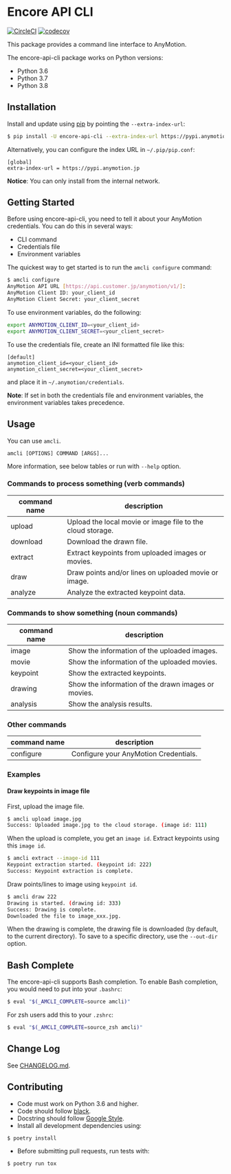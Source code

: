 # Encore API CLI

[![CircleCI][ci-status]][ci] [![codecov][codecov-status]][codecov]

This package provides a command line interface to AnyMotion.

The encore-api-cli package works on Python versions:

- Python 3.6
- Python 3.7
- Python 3.8

## Installation

Install and update using [pip](https://pip.pypa.io/en/stable/quickstart/) by pointing the `--extra-index-url`:

```sh
$ pip install -U encore-api-cli --extra-index-url https://pypi.anymotion.jp
```

Alternatively, you can configure the index URL in `~/.pip/pip.conf`:

```text
[global]
extra-index-url = https://pypi.anymotion.jp
```

**Notice**: You can only install from the internal network.

## Getting Started

Before using encore-api-cli, you need to tell it about your AnyMotion credentials.
You can do this in several ways:

- CLI command
- Credentials file
- Environment variables

The quickest way to get started is to run the `amcli configure` command:

```sh
$ amcli configure
AnyMotion API URL [https://api.customer.jp/anymotion/v1/]:
AnyMotion Client ID: your_client_id
AnyMotion Client Secret: your_client_secret
```

To use environment variables, do the following:

```sh
export ANYMOTION_CLIENT_ID=<your_client_id>
export ANYMOTION_CLIENT_SECRET=<your_client_secret>
```

To use the credentials file, create an INI formatted file like this:

```text
[default]
anymotion_client_id=<your_client_id>
anymotion_client_secret=<your_client_secret>
```

and place it in `~/.anymotion/credentials`.

**Note**: If set in both the credentials file and environment variables, the environment variables takes precedence.

## Usage

You can use `amcli`.

```text
amcli [OPTIONS] COMMAND [ARGS]...
```

More information, see below tables or run with `--help` option.

### Commands to process something (verb commands)

| command name | description |
| -- | -- |
| upload | Upload the local movie or image file to the cloud storage. |
| download | Download the drawn file. |
| extract | Extract keypoints from uploaded images or movies. |
| draw | Draw points and/or lines on uploaded movie or image. |
| analyze | Analyze the extracted keypoint data. |

### Commands to show something (noun commands)

| command name | description |
| -- | -- |
| image | Show the information of the uploaded images. |
| movie | Show the information of the uploaded movies. |
| keypoint | Show the extracted keypoints. |
| drawing | Show the information of the drawn images or movies. |
| analysis | Show the analysis results. |

### Other commands

| command name | description |
| -- | -- |
| configure | Configure your AnyMotion Credentials. |

### Examples

#### Draw keypoints in image file

First, upload the image file.

```sh
$ amcli upload image.jpg
Success: Uploaded image.jpg to the cloud storage. (image id: 111)
```

When the upload is complete, you get an `image id`.
Extract keypoints using this `image id`.

```sh
$ amcli extract --image-id 111
Keypoint extraction started. (keypoint id: 222)
Success: Keypoint extraction is complete.
```

Draw points/lines to image using `keypoint id`.

```sh
$ amcli draw 222
Drawing is started. (drawing id: 333)
Success: Drawing is complete.
Downloaded the file to image_xxx.jpg.
```

When the drawing is complete, the drawing file is downloaded (by default, to the current directory).
To save to a specific directory, use the `--out-dir` option.

## Bash Complete

The encore-api-cli supports Bash completion.
To enable Bash completion, you would need to put into your `.bashrc`:

```sh
$ eval "$(_AMCLI_COMPLETE=source amcli)"
```

For zsh users add this to your `.zshrc`:

```sh
$ eval "$(_AMCLI_COMPLETE=source_zsh amcli)"
```

## Change Log

See [CHANGELOG.md](CHANGELOG.md).

## Contributing

- Code must work on Python 3.6 and higher.
- Code should follow [black](https://black.readthedocs.io/en/stable/).
- Docstring should follow [Google Style](http://google.github.io/styleguide/pyguide.html#38-comments-and-docstrings).
- Install all development dependencies using:

```sh
$ poetry install
```

- Before submitting pull requests, run tests with:

```sh
$ poetry run tox
```

[ci]: https://circleci.com/bb/nttpc-datascience/encore-api-cli/tree/master
[ci-status]: https://circleci.com/bb/nttpc-datascience/encore-api-cli/tree/master.svg?style=shield&circle-token=8efda4c7b7ec1fe9abff9fac5412bd9a59604c84
[codecov]: https://codecov.io/bb/nttpc-datascience/encore-api-cli
[codecov-status]: https://codecov.io/bb/nttpc-datascience/encore-api-cli/branch/master/graph/badge.svg?token=s4c1X9EhAN
